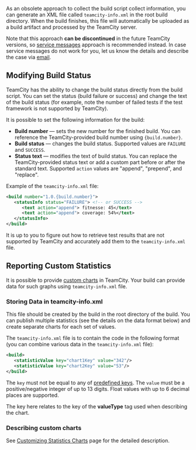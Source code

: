 [//]: # (title: teamcity-info.xml)
[//]: # (auxiliary-id: teamcity-info.xml)

As an obsolete approach to collect the build script collect information, you can generate an XML file called `teamcity-info.xml` in the root build directory. When the build finishes, this file will automatically be uploaded as a build artifact and processed by the TeamCity server.

Note that this approach __can be discontinued__ in the future TeamCity versions, so [service messages](service-messages.md) approach is recommended instead. In case service messages do not work for you, let us know the details and describe the case via [email](troubleshooting.md).

## Modifying Build Status

TeamCity has the ability to change the build status directly from the build script. You can set the status (build failure or success) and change the text of the build status (for example, note the number of failed tests if the test framework is not supported by TeamCity).

It is possible to set the following information for the build:

* __Build number__ — sets the new number for the finished build. You can reference the TeamCity-provided build number using `{build.number}`.
* __Build status__ — changes the build status. Supported values are `FAILURE` and `SUCCESS`.
* __Status text__ — modifies the text of build status. You can replace the TeamCity-provided status text or add a custom part before or after the standard text. Supported `action` values are "append", "prepend", and "replace".

Example of the `teamcity-info.xml` file:

```XML
<build number="1.0.{build.number}">
   <statusInfo status="FAILURE"> <!-- or SUCCESS -->
      <text action="append"> fitnesse: 45</text>
      <text action="append"> coverage: 54%</text>
   </statusInfo>
</build>

```

<note>

It is up to you to figure out how to retrieve test results that are not supported by TeamCity and accurately add them to the `teamcity-info.xml` file.

</note>

## Reporting Custom Statistics

It is possible to provide [custom charts](customizing-statistics-charts.md) in TeamCity. Your build can provide data for such graphs using `teamcity-info.xml` file.

### Storing Data in teamcity-info.xml

This file should be created by the build in the root directory of the build. You can publish multiple statistics (see the details on the data format below) and create separate charts for each set of values.

The `teamcity-info.xml` file is to contain the code in the following format (you can combine various data in the `teamcity-info.xml` file):


```XML
<build>
   <statisticValue key="chart1Key" value="342"/>
   <statisticValue key="chart2Key" value="53"/>
</build>

```

The `key` must not be equal to any of [predefined keys](customizing-statistics-charts.md#Modifying+Predefined+Project-level+Charts). The `value` must be a positive/negative integer of up to 13 digits. Float values with up to 6 decimal places are supported.

The key here relates to the key of the __valueType__ tag used when describing the chart.

### Describing custom charts

See [Customizing Statistics Charts](customizing-statistics-charts.md) page for the detailed description.
